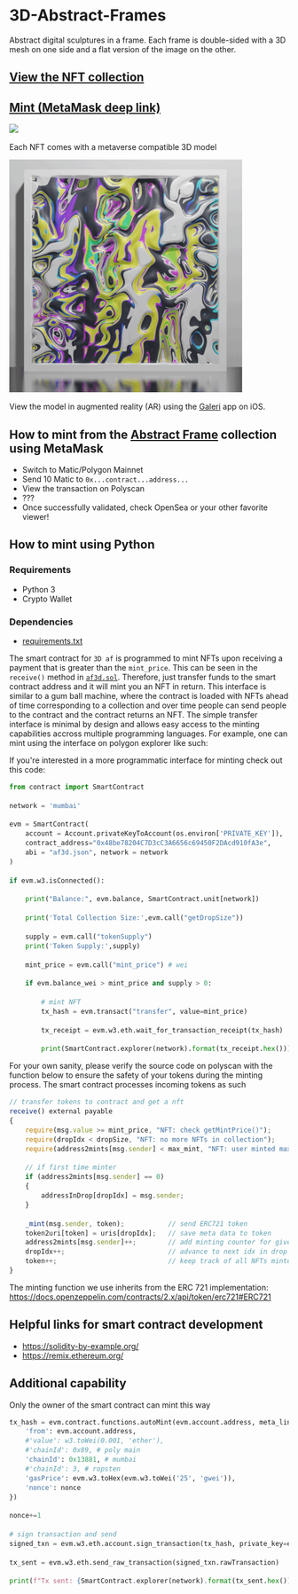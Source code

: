 # 3D-Abstract-Frames

Abstract digital sculptures in a frame. Each frame is double-sided with a 3D mesh on one side and a flat version of the image on the other.

## [View the NFT collection](https://opensea.io/collection/3d-af)

## [Mint (MetaMask deep link)](https://metamask.app.link/send/0x4Ae665060B1f4a124A9d76FAAB222C399Bb329f9@80001?value=1e17)

![](images/banner_long_1.png)

Each NFT comes with a metaverse compatible 3D model

![](images/sequence_smal2.gif)

View the model in augmented reality (AR) using the [Galeri](https://www.galeri.co/) app on iOS.

## How to mint from the [Abstract Frame]() collection using MetaMask

- Switch to Matic/Polygon Mainnet
- Send 10 Matic to `0x...contract...address...`
- View the transaction on Polyscan
- ???
- Once successfully validated, check OpenSea or your other favorite viewer!

## How to mint using Python

### Requirements
- Python 3
- Crypto Wallet

### Dependencies
- [requirements.txt]()


The smart contract for `3D af` is programmed to mint NFTs upon receiving a payment that is greater than the `mint_price`. This can be seen in the `receive()` method in [`af3d.sol`](). Therefore, just transfer funds to the smart contract address and it will mint you an NFT in return. This interface is similar to a gum ball machine, where the contract is loaded with NFTs ahead of time corresponding to a collection and over time people can send people to the contract and the contract returns an NFT. The simple transfer interface is minimal by design and allows easy access to the minting capabilities accross multiple programming languages. For example, one can mint using the interface on polygon explorer like such:



If you're interested in a more programmatic interface for minting check out this code:

```python
from contract import SmartContract

network = 'mumbai'

evm = SmartContract(
    account = Account.privateKeyToAccount(os.environ['PRIVATE_KEY']),
    contract_address="0x48be78204C7D3cC3A6656c69450F2DAcd910fA3e",
    abi = "af3d.json", network = network
)

if evm.w3.isConnected():

    print("Balance:", evm.balance, SmartContract.unit[network])

    print('Total Collection Size:',evm.call("getDropSize"))
    
    supply = evm.call("tokenSupply")
    print('Token Supply:',supply)

    mint_price = evm.call("mint_price") # wei

    if evm.balance_wei > mint_price and supply > 0:

        # mint NFT
        tx_hash = evm.transact("transfer", value=mint_price)

        tx_receipt = evm.w3.eth.wait_for_transaction_receipt(tx_hash)

        print(SmartContract.explorer(network).format(tx_receipt.hex()))
```


For your own sanity, please verify the source code on polyscan with the function below to ensure the safety of your tokens during the minting process. The smart contract processes incoming tokens as such

```js
// transfer tokens to contract and get a nft
receive() external payable
{
    require(msg.value >= mint_price, "NFT: check getMintPrice()");
    require(dropIdx < dropSize, "NFT: no more NFTs in collection");
    require(address2mints[msg.sender] < max_mint, "NFT: user minted max value");

    // if first time minter
    if (address2mints[msg.sender] == 0)
    {
        addressInDrop[dropIdx] = msg.sender;
    }

    _mint(msg.sender, token);           // send ERC721 token
    token2uri[token] = uris[dropIdx];   // save meta data to token
    address2mints[msg.sender]++;        // add minting counter for given address
    dropIdx++;                          // advance to next idx in drop
    token++;                            // keep track of all NFTs minted
}
```

The minting function we use inherits from the ERC 721 implementation: https://docs.openzeppelin.com/contracts/2.x/api/token/erc721#ERC721


## Helpful links for smart contract development
- https://solidity-by-example.org/ 
- https://remix.ethereum.org/


## Additional capability

Only the owner of the smart contract can mint this way

```python
tx_hash = evm.contract.functions.autoMint(evm.account.address, meta_link).buildTransaction({
    'from': evm.account.address,
    #'value': w3.toWei(0.001, 'ether'),
    #'chainId': 0x89, # poly main
    'chainId': 0x13881, # mumbai
    #'chainId': 3, # ropsten
    'gasPrice': evm.w3.toHex(evm.w3.toWei('25', 'gwei')), 
    'nonce': nonce
})

nonce+=1

# sign transaction and send
signed_txn = evm.w3.eth.account.sign_transaction(tx_hash, private_key=evm.account.privateKey)

tx_sent = evm.w3.eth.send_raw_transaction(signed_txn.rawTransaction)

print(f"Tx sent: {SmartContract.explorer(network).format(tx_sent.hex())}")
```